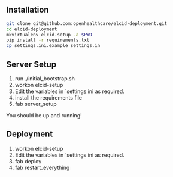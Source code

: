 ## Installation

```bash
git clone git@github.com:openhealthcare/elcid-deployment.git
cd elcid-deployment
mkvirtualenv elcid-setup -a $PWD
pip install -r requirements.txt
cp settings.ini.example settings.in
```

## Server Setup

1. run ./initial_bootstrap.sh
2. workon elcid-setup
3. Edit the variables in `settings.ini as required.
4. install the requirements file
5. fab server_setup

You should be up and running!

## Deployment

1. workon elcid-setup
2. Edit the variables in `settings.ini as required.
3. fab deploy
4. fab restart_everything
